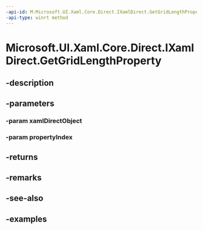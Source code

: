 ```yaml
---
-api-id: M:Microsoft.UI.Xaml.Core.Direct.IXamlDirect.GetGridLengthProperty(Microsoft.UI.Xaml.Core.Direct.XamlDirectObject,Microsoft.UI.Xaml.Core.Direct.XamlPropertyIndex)
-api-type: winrt method
---
```


<!-- Method syntax.
public GridLength IXamlDirect.GetGridLengthProperty(XamlDirectObject xamlDirectObject, XamlPropertyIndex propertyIndex)
-->

# Microsoft.UI.Xaml.Core.Direct.IXamlDirect.GetGridLengthProperty

## -description

## -parameters
### -param xamlDirectObject

### -param propertyIndex

## -returns

## -remarks

## -see-also

## -examples

